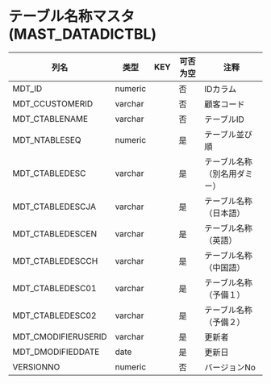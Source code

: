 # テーブル名称マスタ(MAST_DATADICTBL)
| 列名   | 类型   | KEY  | 可否为空 | 注释   |
| ---- | ---- | ---- | ---- | ---- |
|MDT_ID|numeric||否|IDカラム|
|MDT_CCUSTOMERID|varchar||否|顧客コード|
|MDT_CTABLENAME|varchar||否|テーブルID|
|MDT_NTABLESEQ|numeric||是|テーブル並び順|
|MDT_CTABLEDESC|varchar||是|テーブル名称（別名用ダミー）|
|MDT_CTABLEDESCJA|varchar||是|テーブル名称（日本語）|
|MDT_CTABLEDESCEN|varchar||是|テーブル名称（英語）|
|MDT_CTABLEDESCCH|varchar||是|テーブル名称（中国語）|
|MDT_CTABLEDESC01|varchar||是|テーブル名称（予備１）|
|MDT_CTABLEDESC02|varchar||是|テーブル名称（予備２）|
|MDT_CMODIFIERUSERID|varchar||是|更新者|
|MDT_DMODIFIEDDATE|date||是|更新日|
|VERSIONNO|numeric||否|バージョンNo  |
